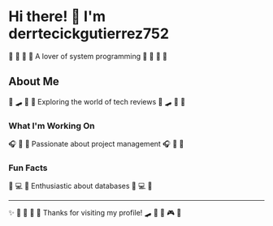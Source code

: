 # Hi there! 👋 I'm derrtecickgutierrez752

🎯 🎱 🎨 🏒 A lover of system programming 🎯 🎱 🎨 🏒

## About Me
🏒 🛹 🚀 🥋 Exploring the world of tech reviews 🏒 🛹 🚀 🥋

### What I'm Working On
🎧 🎱 🏓 Passionate about project management 🎧 🎱 🏓

### Fun Facts
🥋 💻 🎾 Enthusiastic about databases 🥋 💻 🎾

---
✨ 🚀 🏓 🎨 🎽 Thanks for visiting my profile! 🛹 🛶 🎨 🎮 🎰
